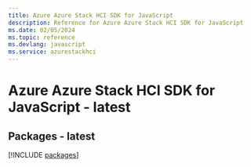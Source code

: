 ```yaml
---
title: Azure Azure Stack HCI SDK for JavaScript
description: Reference for Azure Azure Stack HCI SDK for JavaScript
ms.date: 02/05/2024
ms.topic: reference
ms.devlang: javascript
ms.service: azurestackhci
---
```

# Azure Azure Stack HCI SDK for JavaScript - latest
## Packages - latest
[!INCLUDE [packages](azure-stack-hci-index.md)]